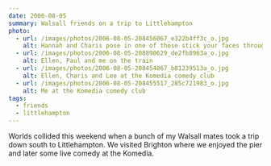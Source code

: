 ```yaml
---
date: 2006-08-05
summary: Walsall friends on a trip to Littlehampton
photo:
  - url: /images/photos/2006-08-05-208456067_e322b4ff3c_o.jpg
    alt: Hannah and Charis pose in one of those stick your faces through the hole things on Brighton beach
  - url: /images/photos/2006-08-05-208890629_de2fb8963a_o.jpg
    alt: Ellen, Paul and me on the train
  - url: /images/photos/2006-08-05-208454867_b81239513a_o.jpg
    alt: Ellen, Charis and Lee at the Komedia comedy club
  - url: /images/photos/2006-08-05-208455517_285c721983_o.jpg
    alt: Me at the Komedia comedy club
tags:
  - friends
  - littlehampton
---
```

Worlds collided this weekend when a bunch of my Walsall mates took a trip down south to Littlehampton. We visited Brighton where we enjoyed the pier and later some live comedy at the Komedia. 